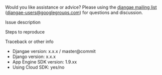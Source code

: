 Would you like assistance or advice?  Please using the [djangae mailing list](https://groups.google.com/forum/#!forum/djangae-users) ([djangae-users@googlegroups.com](mailto:djangae-users@googlegroups.com)) for questions and discussion.

Issue description

Steps to reproduce

Traceback or other info

* Djangae version: x.x.x / master@commit
* Django version: x.x.x
* App Engine SDK version: 1.9.xx
* Using Cloud SDK: yes/no
